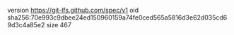 version https://git-lfs.github.com/spec/v1
oid sha256:70e993c9dbee24ed150960159a74fe0ced565a5816d3e62d035cd69d3c4a85e2
size 467
